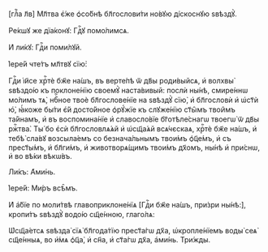[глⷡ҇а л҃в] Мл҃тва є҆́же ѻ҆со́бнѣ бл҃гослови́ти но́вꙋю ді́скоснꙋю ѕвѣздꙋ̀.

Ре́кшꙋ же дїа́конꙋ: Гдⷭ҇ꙋ помо́лимсѧ.

И҆ ли́кꙋ: Гдⷭ҇и поми́лꙋй.

І҆ере́й чте́тъ мл҃твꙋ сїю̀:

Гдⷭ҇и і҆и҃се хрⷭ҇тѐ бж҃е на́шъ, въ верте́пѣ ѿ дв҃ы роди́выйсѧ, и҆ волхвы̀
ѕвѣздо́ю къ поклоне́нїю своемꙋ̀ наста́вивый: послѝ ны́нѣ, смире́ннѡ мо́лимъ тѧ̀,
нбⷭ҇ное твоѐ бл҃гослове́нїе на ѕвѣздꙋ̀ сїю̀, и҆ бл҃гословѝ и҆ ѡ҆ст҃ѝ ю҆̀,
ꙗ҆́коже бы́ти є҆́й досто́йное ѻ҆рꙋ́жїе къ слꙋже́нїю ст҃ы̑мъ твои̑мъ та́йнамъ, и҆
въ воспомина́нїе и҆ славосло́вїе бг҃отѣле́снагѡ твоегѡ̀ ѿ дв҃ы ржⷭ҇тва̀. Ты́ бо
є҆сѝ бл҃гословлѧ́ѧй и҆ ѡ҆сщ҃а́ѧй всѧ́чєскаѧ, хрⷭ҇тѐ бж҃е на́шъ, и҆ тебѣ̀ сла́вꙋ
возсыла́емъ со безнача́льнымъ твои́мъ ѻ҆ц҃е́мъ, и҆ съ прест҃ы́мъ, и҆ бл҃ги́мъ,
и҆ животворѧ́щимъ твои́мъ дх҃омъ, ны́нѣ и҆ при́снѡ, и҆ во вѣ́ки вѣкѡ́въ.

Ли́къ: А҆ми́нь.

І҆ере́й: Ми́ръ всѣ̑мъ.

И҆ а҆́бїе по моли́твѣ главоприклоне́нїѧ [Гдⷭ҇и бж҃е на́шъ, при́зри ны́нѣ:],
кропи́тъ ѕвѣздꙋ̀ водо́ю сщ҃е́нною, глаго́лѧ:

Ѡ҆сщ҃а́етсѧ ѕвѣзда̀ сїѧ̀ бл҃года́тїю прест҃а́гѡ дх҃а, ѡ҆кропле́нїемъ воды̀ сеѧ̀
сщ҃е́нныѧ, во и҆́мѧ ѻ҆ц҃а̀, и҆ сн҃а, и҆ ст҃а́гѡ дх҃а, а҆ми́нь. Три́жды.

